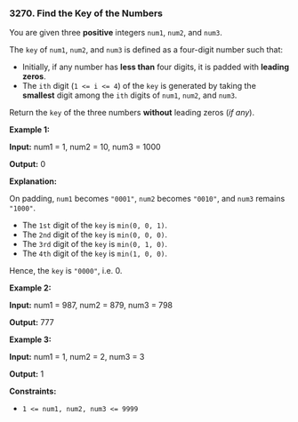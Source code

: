 ### 3270\. Find the Key of the Numbers

You are given three **positive** integers `num1`, `num2`, and `num3`.

The `key` of `num1`, `num2`, and `num3` is defined as a four-digit number such that:

*   Initially, if any number has **less than** four digits, it is padded with **leading zeros**.
*   The `ith` digit (`1 <= i <= 4`) of the `key` is generated by taking the **smallest** digit among the `ith` digits of `num1`, `num2`, and `num3`.

Return the `key` of the three numbers **without** leading zeros (_if any_).

**Example 1:**

**Input:** num1 = 1, num2 = 10, num3 = 1000

**Output:** 0

**Explanation:**

On padding, `num1` becomes `"0001"`, `num2` becomes `"0010"`, and `num3` remains `"1000"`.

*   The `1st` digit of the `key` is `min(0, 0, 1)`.
*   The `2nd` digit of the `key` is `min(0, 0, 0)`.
*   The `3rd` digit of the `key` is `min(0, 1, 0)`.
*   The `4th` digit of the `key` is `min(1, 0, 0)`.

Hence, the `key` is `"0000"`, i.e. 0.

**Example 2:**

**Input:** num1 = 987, num2 = 879, num3 = 798

**Output:** 777

**Example 3:**

**Input:** num1 = 1, num2 = 2, num3 = 3

**Output:** 1

**Constraints:**

*   `1 <= num1, num2, num3 <= 9999`
